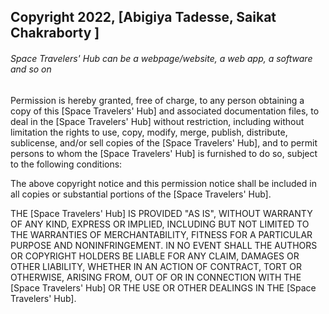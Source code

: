 ## Copyright 2022, [Abigiya Tadesse, Saikat Chakraborty ]

###### Space Travelers' Hub can be a webpage/website, a web app, a software and so on

Permission is hereby granted, free of charge, to any person obtaining a copy of this [Space Travelers' Hub] and associated documentation files, to deal in the [Space Travelers' Hub] without restriction, including without limitation the rights to use, copy, modify, merge, publish, distribute, sublicense, and/or sell copies of the [Space Travelers' Hub], and to permit persons to whom the [Space Travelers' Hub] is furnished to do so, subject to the following conditions:

The above copyright notice and this permission notice shall be included in all copies or substantial portions of the [Space Travelers' Hub].

THE [Space Travelers' Hub] IS PROVIDED "AS IS", WITHOUT WARRANTY OF ANY KIND, EXPRESS OR IMPLIED, INCLUDING BUT NOT LIMITED TO THE WARRANTIES OF MERCHANTABILITY, FITNESS FOR A PARTICULAR PURPOSE AND NONINFRINGEMENT. IN NO EVENT SHALL THE AUTHORS OR COPYRIGHT HOLDERS BE LIABLE FOR ANY CLAIM, DAMAGES OR OTHER LIABILITY, WHETHER IN AN ACTION OF CONTRACT, TORT OR OTHERWISE, ARISING FROM, OUT OF OR IN CONNECTION WITH THE [Space Travelers' Hub] OR THE USE OR OTHER DEALINGS IN THE [Space Travelers' Hub].

